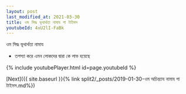 ```yaml
---
layout: post
last_modified_at: 2021-03-30
title: ওম সিদ্ধ ভূথার্থতা নামায গা টাইমস
youtubeId: 4xU2lI-FaBk
---
```

 
 
 ওম সিদ্ধ ভূথার্থতা নামায  
 
 -  তপস্যা করে এমন লোকদের দ্বারা কে লাভ হয়েছে 
 
  
 
  
 
 
 
 
 
 


{% include youtubePlayer.html id=page.youtubeId %}
 
[Next]({{ site.baseurl }}{% link  split2/_posts/2019-01-30-ওম অচিন্ত্যায নামায গা টাইমস.md%})
 
